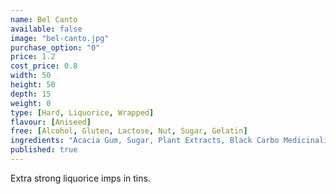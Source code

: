 ```yaml
---
name: Bel Canto
available: false
image: "bel-canto.jpg"
purchase_option: "0"
price: 1.2
cost_price: 0.8
width: 50
height: 50
depth: 15
weight: 0
type: [Hard, Liquorice, Wrapped]
flavour: [Aniseed]
free: [Alcohol, Gluten, Lactose, Nut, Sugar, Gelatin]
ingredients: "Acacia Gum, Sugar, Plant Extracts, Black Carbo Medicinalis Vegetalis"
published: true
---
```

Extra strong liquorice imps in tins.
